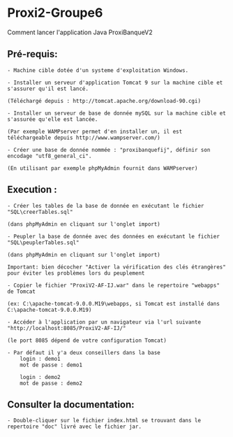 # Proxi2-Groupe6
Comment lancer l'application Java ProxiBanqueV2

## Pré-requis:
	- Machine cible dotée d'un systeme d'exploitation Windows.
		
	- Installer un serveur d'application Tomcat 9 sur la machine cible et s'assurer qu'il est lancé.

	(Téléchargé depuis : http://tomcat.apache.org/download-90.cgi)
			
	- Installer un serveur de base de donnée mySQL sur la machine cible et s'assurée qu'elle est lancée.
		
	(Par exemple WAMPserver permet d'en installer un, il est téléchargeable depuis http://www.wampserver.com/)
			
	- Créer une base de donnée nommée : "proxibanquefij", définir son encodage "utf8_general_ci".
		
	(En utilisant par exemple phpMyAdmin fournit dans WAMPserver)
## Execution :
	- Créer les tables de la base de donnée en exécutant le fichier "SQL\creerTables.sql"
		
	(dans phpMyAdmin en cliquant sur l'onglet import)
			
	- Peupler la base de donnée avec des données en exécutant le fichier "SQL\peuplerTables.sql"
		
	(dans phpMyAdmin en cliquant sur l'onglet import)
			
	Important: bien décocher "Activer la vérification des clés étrangères" pour éviter les problèmes lors du peuplement
			
	- Copier le fichier "ProxiV2-AF-IJ.war" dans le repertoire "webapps" de Tomcat
		
	(ex: C:\apache-tomcat-9.0.0.M19\webapps, si Tomcat est installé dans C:\apache-tomcat-9.0.0.M19)
			
	- Accéder à l'application par un navigateur via l'url suivante "http://localhost:8085/ProxiV2-AF-IJ/"
		
	(le port 8085 dépend de votre configuration Tomcat)
	
	- Par défaut il y'a deux conseillers dans la base
		login : demo1
		mot de passe : demo1
		
		login : demo2
		mot de passe : demo2

## Consulter la documentation: 
	- Double-cliquer sur le fichier index.html se trouvant dans le repertoire "doc" livré avec le fichier jar.
